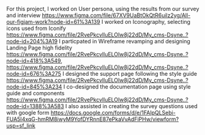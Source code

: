 For this project, I worked on User persona, using the results from our survey and interview https://www.figma.com/file/67XV9UaBtOkQtR6uilz2yg/All-our-figjam-work?node-id=61%3A139
I worked on Iconography, selecting icons used from Iconify https://www.figma.com/file/2RvePkcvlluELOIw8j22dD/My_cms-Dsyne..?node-id=204%3A19
I particpated in Wireframe revamping and designing Landing Page high fidelity https://www.figma.com/file/2RvePkcvlluELOIw8j22dD/My_cms-Dsyne..?node-id=418%3A549, https://www.figma.com/file/2RvePkcvlluELOIw8j22dD/My_cms-Dsyne..?node-id=676%3A275
I designed the support page following the style guide https://www.figma.com/file/2RvePkcvlluELOIw8j22dD/My_cms-Dsyne..?node-id=845%3A234
I co-designed the documentation page using style guide and components https://www.figma.com/file/2RvePkcvlluELOIw8j22dD/My_cms-Dsyne..?node-id=1388%3A583
I also assisted in creating the survey questions used with google form https://docs.google.com/forms/d/e/1FAIpQLSebi-FUA5I4xqG-hmRM8iwyM9YofDYRnnE87ePkaVvAdFiPHw/viewform?usp=sf_link
